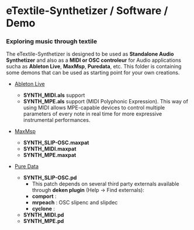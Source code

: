 # eTextile-Synthetizer / Software / Demo
### Exploring music through textile

The eTextile-Synthetizer is designed to be used as **Standalone Audio Synthetizer** 
and also as a **MIDI or OSC controleur** for Audio applications sucha as **Ableton Live**, **MaxMsp**, **Puredata**, etc.
This folder is containing some demons that can be used as starting point for your own creations.

- [Ableton Live](https://www.ableton.com/en/live/ "Ableton-Live")
  - **SYNTH_MIDI.als** support
  - **SYNTH_MPE.als** support (MIDI Polyphonic Expression). This way of using MIDI allows MPE-capable devices to control multiple parameters of every note in real time for more expressive instrumental performances.

- [MaxMsp](http://msp.ucsd.edu/ "Miller Puckette")
  - **SYNTH_SLIP-OSC.maxpat**
  - **SYNTH_MIDI.maxpat**
  - **SYNTH_MPE.maxpat**

- [Pure Data](http://msp.ucsd.edu/ "Miller Puckette")
  - **SYNTH_SLIP-OSC.pd**
    - This patch depends on several third party externals available through **deken plugin** (Help -> Find externals):
	- **comport** : 
	- **mrpeach** : OSC slipenc and slipdec
	- **cyclone** : 
  - **SYNTH_MIDI.pd**
  - **SYNTH_MPE.pd**
